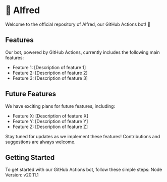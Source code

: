 # 🤖 Alfred

Welcome to the official repository of Alfred, our GitHub Actions bot! 🎉

## Features

Our bot, powered by GitHub Actions, currently includes the following main features:

- Feature 1: [Description of feature 1]
- Feature 2: [Description of feature 2]
- Feature 3: [Description of feature 3]

## Future Features

We have exciting plans for future features, including:

- Feature X: [Description of feature X]
- Feature Y: [Description of feature Y]
- Feature Z: [Description of feature Z]

Stay tuned for updates as we implement these features! Contributions and suggestions are always welcome.

## Getting Started

To get started with our GitHub Actions bot, follow these simple steps:
Node Version: v20.11.1